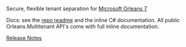 ﻿Secure, flexible tenant separation for [Microsoft Orleans 7](https://github.com/dotnet/orleans/releases/tag/v7.0.0)

Docs: see the [repo readme](https://github.com/Applicita/Orleans.Multitenant#readme) and the inline C# documentation. All public Orleans.Multitenant API's come with full inline documentation.

[Release Notes](https://github.com/Applicita/Orleans.Multitenant/releases/tag/1-1-4)
